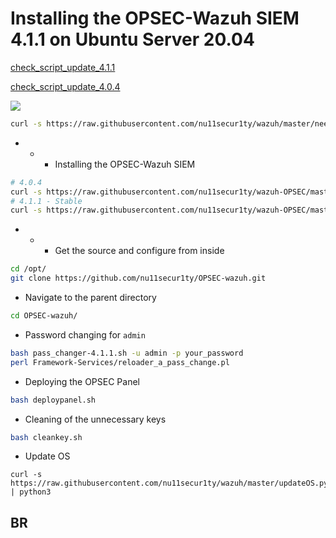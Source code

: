 # Installing the OPSEC-Wazuh SIEM 4.1.1 on Ubuntu Server 20.04

[check_script_update_4.1.1](https://raw.githubusercontent.com/wazuh/wazuh-documentation/4.1.1/resources/open-distro/unattended-installation/all-in-one-installation.sh)

[check_script_update_4.0.4](https://raw.githubusercontent.com/wazuh/wazuh-documentation/4.0.4/resources/open-distro/unattended-installation/all-in-one-installation.sh)

![](https://github.com/nu11secur1ty/wazuh/blob/master/OPSEC/logo.png)

```bash
curl -s https://raw.githubusercontent.com/nu11secur1ty/wazuh/master/needtoinstall.sh | bash
```
- - - Installing the OPSEC-Wazuh SIEM
```bash
# 4.0.4 
curl -s https://raw.githubusercontent.com/nu11secur1ty/wazuh-OPSEC/master/sakai-4.0.4.sh | bash
# 4.1.1 - Stable
curl -s https://raw.githubusercontent.com/nu11secur1ty/wazuh-OPSEC/master/sakai-4.1.1-03.06.2021.sh | bash
```
- - - Get the source and configure from inside
```bash
cd /opt/
git clone https://github.com/nu11secur1ty/OPSEC-wazuh.git
```
- Navigate to the parent directory
```bash
cd OPSEC-wazuh/
```
- Password changing for `admin`
```bash
bash pass_changer-4.1.1.sh -u admin -p your_password
perl Framework-Services/reloader_a_pass_change.pl
```
-  Deploying the OPSEC Panel
```bash
bash deploypanel.sh
```
- Cleaning of the unnecessary keys
```bash
bash cleankey.sh
```
- Update OS
```curl
curl -s https://raw.githubusercontent.com/nu11secur1ty/wazuh/master/updateOS.py | python3
```
## BR

